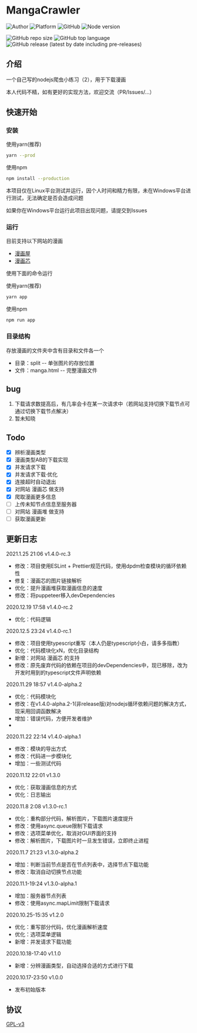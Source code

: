 # MangaCrawler
![Author](https://img.shields.io/static/v1?label=Author&message=Zorin&color=royalblue&style=for-the-badge)
![Platform](https://img.shields.io/static/v1?label=Platform&message=Linux&color=cornflowerblue&style=for-the-badge)
![GitHub](https://img.shields.io/github/license/PikaSama/spider-manga?color=limegreen&style=for-the-badge)
![Node version](https://img.shields.io/static/v1?label=node&message=>=12&color=success&style=for-the-badge)

![GitHub repo size](https://img.shields.io/github/repo-size/PikaSama/spider-manga?color=ff69b4&style=for-the-badge)
![GitHub top language](https://img.shields.io/github/languages/top/pikasama/spider-manga?style=for-the-badge&color=00648C)
![GitHub release (latest by date including pre-releases)](https://img.shields.io/github/v/release/PikaSama/spider-manga?color=%23007ec6&include_prereleases&style=for-the-badge)

## 介绍
一个自己写的nodejs爬虫小练习（2），用于下载漫画

本人代码不精，如有更好的实现方法，欢迎交流（PR/Issues/...）

## 快速开始
### 安装
使用yarn(推荐)
```bash
yarn --prod
```   
使用npm
```bash
npm install --production
```

本项目仅在Linux平台测试并运行，因个人时间和精力有限，未在Windows平台进行测试，无法确定是否会造成问题

如果你在Windows平台运行此项目出现问题，请提交到Issues

### 运行
目前支持以下网站的漫画

- [漫画屋](http://www.dm5.com)
- [漫画芯](https://m.mhxin.com)

使用下面的命令运行

使用yarn(推荐)
```bash
yarn app
```   
使用npm
```bash
npm run app
```

### 目录结构
存放漫画的文件夹中含有目录和文件各一个
- 目录：split -- 单张图片的存放位置
- 文件：manga.html -- 完整漫画文件

## bug
 1. 下载请求数提高后，有几率会卡在某一次请求中（若网站支持切换下载节点可通过切换下载节点解决）
 2. 暂未知晓

## Todo
- [x] 辨析漫画类型
- [x] 漫画类型AB的下载实现
- [x] 并发请求下载
- [x] 并发请求下载·优化
- [x] 连接超时自动退出 
- [x] 对网站 漫画芯 做支持
- [x] 爬取漫画更多信息
- [ ] 上传未知节点信息至服务器
- [ ] 对网站 漫画堆 做支持
- [ ] 获取漫画更新

## 更新日志
2021.1.25 21:06 v1.4.0-rc.3
- 修改：项目使用ESLint + Prettier规范代码，使用dpdm检查模块的循环依赖性
- 修复：漫画芯的图片链接解析
- 优化：提升漫画堆获取漫画信息的速度
- 修改：将puppeteer移入devDependencies

2020.12.19 17:58 v1.4.0-rc.2
- 优化：代码逻辑

2020.12.5 23:24 v1.4.0-rc.1
- 修改：项目使用typescript重写（本人仍是typescript小白，请多多指教）
- 优化：代码模块化xN，优化目录结构
- 新增：对网站 漫画芯 的支持
- 修改：原先废弃代码的依赖在项目的devDependencies中，现已移除，改为开发时用到的typescript文件声明依赖

2020.11.29 18:57 v1.4.0-alpha.2
- 优化：代码模块化
- 修改：在v1.4.0-alpha.2-1(非release版)对nodejs循环依赖问题的解决方式，现采用回调函数解决
- 增加：错误代码，方便开发者维护
- 

2020.11.22 22:14 v1.4.0-alpha.1
- 修改：模块的导出方式
- 修改：代码进一步模块化
- 增加：一些测试代码

2020.11.12 22:01 v1.3.0
- 优化：获取漫画信息的方式
- 优化：日志输出

2020.11.8 2:08 v1.3.0-rc.1
- 优化：重构部分代码，解析图片，下载图片速度提升
- 修改：使用async.queue限制下载请求
- 修改：选项菜单优化，取消对GUI界面的支持
- 修改：解析图片，下载图片时一旦发生错误，立即终止进程

2020.11.7 21:23 v1.3.0-alpha.2
- 增加：判断当前节点是否在节点列表中，选择节点下载功能
- 修改：取消自动切换节点功能

2020.11.1-19:24 v1.3.0-alpha.1
- 增加：服务器节点列表
- 修改：使用async.mapLimit限制下载请求

2020.10.25-15:35 v1.2.0 
- 优化：重写部分代码，优化漫画解析速度
- 优化：选项菜单逻辑
- 新增：并发请求下载功能

2020.10.18-17:40 v1.1.0 
- 新增：分辨漫画类型，自动选择合适的方式进行下载

2020.10.17-23:50 v1.0.0 
- 发布初始版本

## 协议
[GPL-v3](http://www.gnu.org/licenses/gpl-3.0.en.html)
